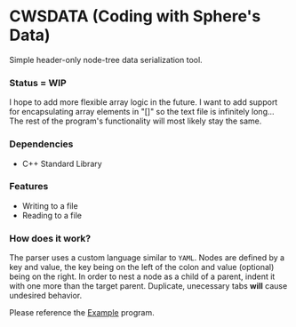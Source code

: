 # CWSDATA (Coding with Sphere's Data)

Simple header-only node-tree data serialization tool.

### Status = WIP
I hope to add more flexible array logic in the future. I want to add support for encapsulating array elements in "[]" so the text file is infinitely long... The rest of the program's functionality will most likely stay the same.

### Dependencies
- C++ Standard Library

### Features
- Writing to a file
- Reading to a file

### How does it work?

The parser uses a custom language similar to `YAML`. Nodes are defined by a key and value, the key being on the left of the colon and value (optional) being on the right. In order to nest a node as a child of a parent, indent it with <tab> one more than the target parent. Duplicate, unecessary tabs **will** cause undesired behavior.

Please reference the [Example](example/) program.